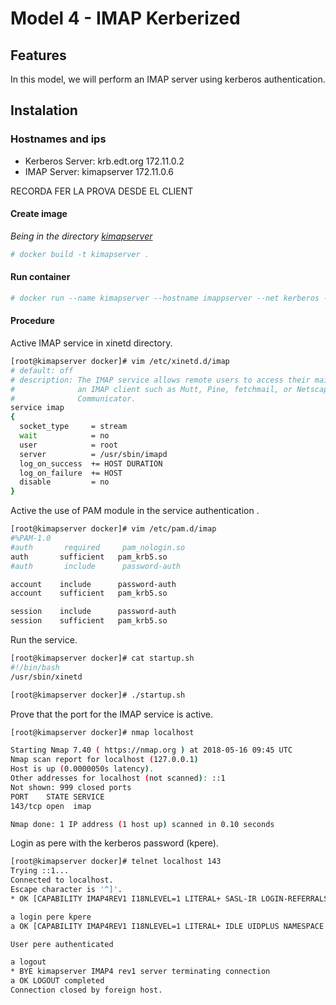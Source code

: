 # Model 4 - IMAP Kerberized

## Features

In this model, we will perform an IMAP server using kerberos authentication.

## Instalation
### Hostnames and ips

- Kerberos Server: krb.edt.org 172.11.0.2
- IMAP Server: kimapserver 172.11.0.6

RECORDA FER LA PROVA DESDE EL CLIENT


#### Create image
_Being in the directory [kimapserver](https://github.com/isx434324/kerberosproject/backendClassic/kimapserver)_

 ```bash
 # docker build -t kimapserver .
 ```
 
#### Run container
 ```bash
 # docker run --name kimapserver --hostname imappserver --net kerberos --privileged --ip 172.11.0.6  -d kimapserver
 ```

#### Procedure

Active IMAP service in xinetd directory.
  ```bash
[root@kimapserver docker]# vim /etc/xinetd.d/imap
# default: off
# description: The IMAP service allows remote users to access their mail using \
#              an IMAP client such as Mutt, Pine, fetchmail, or Netscape \
#              Communicator.
service imap
{
	socket_type		= stream
	wait			= no
	user			= root
	server			= /usr/sbin/imapd
	log_on_success	+= HOST DURATION
	log_on_failure	+= HOST
	disable			= no
}

 ```

Active the use of PAM module in the service authentication .
 ```bash
[root@kimapserver docker]# vim /etc/pam.d/imap
#%PAM-1.0
#auth       required     pam_nologin.so
auth       sufficient   pam_krb5.so
#auth       include      password-auth

account    include      password-auth
account    sufficient   pam_krb5.so

session    include      password-auth
session    sufficient   pam_krb5.so
 ```
 
Run the service.
 ```bash
[root@kimapserver docker]# cat startup.sh
#!/bin/bash
/usr/sbin/xinetd

[root@kimapserver docker]# ./startup.sh
 ```


Prove that the port for the IMAP service is active.
 ```bash
[root@kimapserver docker]# nmap localhost 

Starting Nmap 7.40 ( https://nmap.org ) at 2018-05-16 09:45 UTC
Nmap scan report for localhost (127.0.0.1)
Host is up (0.0000050s latency).
Other addresses for localhost (not scanned): ::1
Not shown: 999 closed ports
PORT    STATE SERVICE
143/tcp open  imap

Nmap done: 1 IP address (1 host up) scanned in 0.10 seconds
 ```

Login as pere with the kerberos password (kpere).
 ```bash
[root@kimapserver docker]# telnet localhost 143
Trying ::1...
Connected to localhost.
Escape character is '^]'.
* OK [CAPABILITY IMAP4REV1 I18NLEVEL=1 LITERAL+ SASL-IR LOGIN-REFERRALS STARTTLS] localhost IMAP4rev1 2007f.404 at Wed, 16 May 2018 09:47:02 +0000 (UTC)

a login pere kpere
a OK [CAPABILITY IMAP4REV1 I18NLEVEL=1 LITERAL+ IDLE UIDPLUS NAMESPACE CHILDREN MAILBOX-REFERRALS BINARY UNSELECT ESEARCH WITHIN SCAN SORT THREAD=REFERENCES THREAD=ORDEREDSUBJECT MULTIAPPEND]

User pere authenticated

a logout
* BYE kimapserver IMAP4 rev1 server terminating connection
a OK LOGOUT completed
Connection closed by foreign host.
 ```
